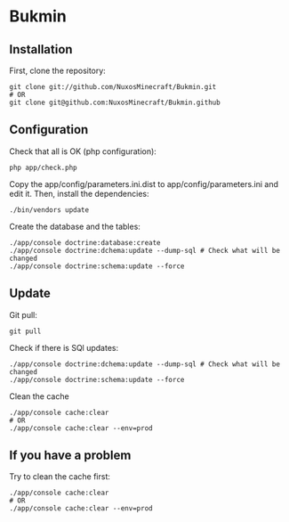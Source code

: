 Bukmin
======

Installation
------------
First, clone the repository:

    git clone git://github.com/NuxosMinecraft/Bukmin.git
    # OR
    git clone git@github.com:NuxosMinecraft/Bukmin.github
    
Configuration
-------------
Check that all is OK (php configuration):

    php app/check.php
    
Copy the app/config/parameters.ini.dist to app/config/parameters.ini and edit it.
Then, install the dependencies:

    ./bin/vendors update
    
Create the database and the tables:

    ./app/console doctrine:database:create
    ./app/console doctrine:dchema:update --dump-sql # Check what will be changed
    ./app/console doctrine:schema:update --force

Update
------
Git pull:

    git pull
    
Check if there is SQl updates:

    ./app/console doctrine:dchema:update --dump-sql # Check what will be changed
    ./app/console doctrine:schema:update --force
    
Clean the cache

    ./app/console cache:clear
    # OR
    ./app/console cache:clear --env=prod

If you have a problem
---------------------
Try to clean the cache first:

    ./app/console cache:clear
    # OR
    ./app/console cache:clear --env=prod